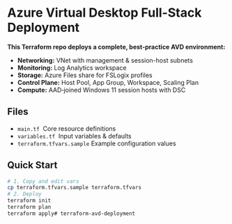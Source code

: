 # Azure Virtual Desktop Full-Stack Deployment

**This Terraform repo deploys a complete, best-practice AVD environment:**

- **Networking:** VNet with management & session-host subnets
- **Monitoring:** Log Analytics workspace
- **Storage:** Azure Files share for FSLogix profiles
- **Control Plane:** Host Pool, App Group, Workspace, Scaling Plan
- **Compute:** AAD‑joined Windows 11 session hosts with DSC

## Files
- `main.tf`             Core resource definitions
- `variables.tf`        Input variables & defaults
- `terraform.tfvars.sample` Example configuration values

## Quick Start
```bash
# 1. Copy and edit vars
cp terraform.tfvars.sample terraform.tfvars
# 2. Deploy
terraform init
terraform plan
terraform apply# terraform-avd-deployment

